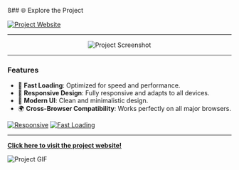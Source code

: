 ß## 🌐 Explore the Project

[![Project Website](https://img.shields.io/badge/Visit-Project-blue?style=for-the-badge&logo=internet-explorer)](m-o-v-e.netlify.app)

---

<p align="center">
  <img src="https://via.placeholder.com/400x200.png" alt="Project Screenshot" />
</p>

---

### Features

- 🚀 **Fast Loading**: Optimized for speed and performance.
- 📱 **Responsive Design**: Fully responsive and adapts to all devices.
- 🎨 **Modern UI**: Clean and minimalistic design.
- 🌍 **Cross-Browser Compatibility**: Works perfectly on all major browsers.

[![Responsive](https://img.shields.io/badge/Responsive-Yes-brightgreen?style=flat-square)](m-o-v-e.netlify.app)
[![Fast Loading](https://img.shields.io/badge/Loading%20Speed-Fast-blue?style=flat-square)](m-o-v-e.netlify.app)

---

**[Click here to visit the project website!](m-o-v-e.netlify.app)**

![Project GIF](https://via.placeholder.com/200x100.gif)
